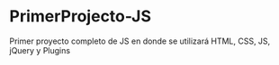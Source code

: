 # PrimerProjecto-JS
Primer proyecto completo de JS en donde se utilizará HTML, CSS, JS, jQuery y Plugins

